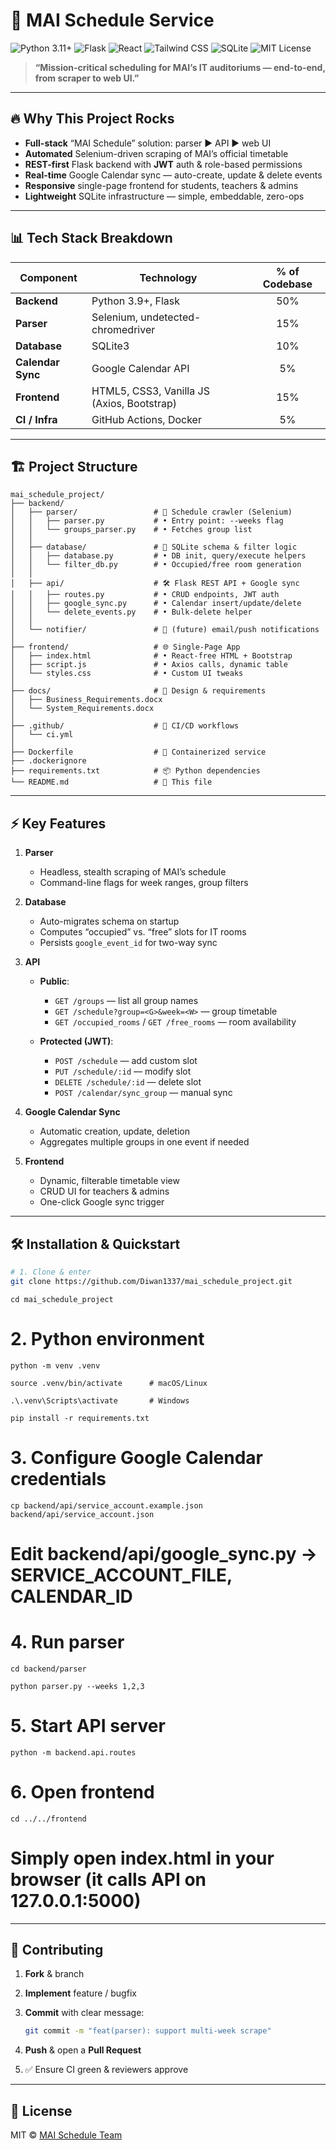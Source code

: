
# 🚀 MAI Schedule Service

![Python 3.11+](https://img.shields.io/badge/python-3.11%2B-blue?logo=python)
![Flask](https://img.shields.io/badge/flask-2.x-orange?logo=flask)
![React](https://img.shields.io/badge/react-18.x-blue?logo=react)
![Tailwind CSS](https://img.shields.io/badge/tailwindcss-^3.0-teal?logo=tailwind-css)
![SQLite](https://img.shields.io/badge/sqlite-3.x-lightgrey?logo=sqlite)
![MIT License](https://img.shields.io/badge/license-MIT-green)

> **“Mission-critical scheduling for MAI’s IT auditoriums — end-to-end, from scraper to web UI.”**

---

## 🔥 Why This Project Rocks

- **Full-stack** “MAI Schedule” solution: parser ▶️ API ▶️ web UI  
- **Automated** Selenium-driven scraping of MAI’s official timetable  
- **REST-first** Flask backend with **JWT** auth & role-based permissions  
- **Real-time** Google Calendar sync — auto-create, update & delete events  
- **Responsive** single-page frontend for students, teachers & admins  
- **Lightweight** SQLite infrastructure — simple, embeddable, zero-ops  

---

## 📊 Tech Stack Breakdown

| Component           | Technology               | % of Codebase |
|---------------------|--------------------------|:-------------:|
| **Backend**         | Python 3.9+, Flask       |      50%      |
| **Parser**          | Selenium, undetected-chromedriver | 15% |
| **Database**        | SQLite3                  |      10%      |
| **Calendar Sync**   | Google Calendar API      |       5%      |
| **Frontend**        | HTML5, CSS3, Vanilla JS (Axios, Bootstrap) | 15% |
| **CI / Infra**      | GitHub Actions, Docker   |       5%      |

---

## 🏗 Project Structure

```text
mai_schedule_project/
├── backend/
│   ├── parser/                 # 🤖 Schedule crawler (Selenium)
│   │   ├── parser.py           # • Entry point: --weeks flag  
│   │   └── groups_parser.py    # • Fetches group list  
│   │
│   ├── database/               # 💾 SQLite schema & filter logic
│   │   ├── database.py         # • DB init, query/execute helpers  
│   │   └── filter_db.py        # • Occupied/free room generation  
│   │
│   ├── api/                    # 🛠 Flask REST API + Google sync
│   │   ├── routes.py           # • CRUD endpoints, JWT auth  
│   │   ├── google_sync.py      # • Calendar insert/update/delete  
│   │   └── delete_events.py    # • Bulk-delete helper  
│   │
│   └── notifier/               # 🔔 (future) email/push notifications
│
├── frontend/                   # 🌐 Single-Page App
│   ├── index.html              # • React-free HTML + Bootstrap  
│   ├── script.js               # • Axios calls, dynamic table  
│   └── styles.css              # • Custom UI tweaks  
│
├── docs/                       # 📝 Design & requirements
│   ├── Business_Requirements.docx
│   └── System_Requirements.docx
│
├── .github/                    # 🚧 CI/CD workflows
│   └── ci.yml
│
├── Dockerfile                  # 🐳 Containerized service
├── .dockerignore
├── requirements.txt            # 📦 Python dependencies
└── README.md                   # 📘 This file
````

---

## ⚡ Key Features

1. **Parser**

   * Headless, stealth scraping of MAI’s schedule
   * Command-line flags for week ranges, group filters

2. **Database**

   * Auto-migrates schema on startup
   * Computes “occupied” vs. “free” slots for IT rooms
   * Persists `google_event_id` for two-way sync

3. **API**

   * **Public**:

     * `GET /groups` — list all group names
     * `GET /schedule?group=<G>&week=<W>` — group timetable
     * `GET /occupied_rooms` / `GET /free_rooms` — room availability
   * **Protected (JWT)**:

     * `POST /schedule` — add custom slot
     * `PUT /schedule/:id` — modify slot
     * `DELETE /schedule/:id` — delete slot
     * `POST /calendar/sync_group` — manual sync

4. **Google Calendar Sync**

   * Automatic creation, update, deletion
   * Aggregates multiple groups in one event if needed

5. **Frontend**

   * Dynamic, filterable timetable view
   * CRUD UI for teachers & admins
   * One-click Google sync trigger

---

## 🛠 Installation & Quickstart

```bash
# 1. Clone & enter
git clone https://github.com/Diwan1337/mai_schedule_project.git
```
````
cd mai_schedule_project
````
# 2. Python environment
````
python -m venv .venv
````
````
source .venv/bin/activate      # macOS/Linux
````
````
.\.venv\Scripts\activate       # Windows
````
````
pip install -r requirements.txt
````

# 3. Configure Google Calendar credentials
````
cp backend/api/service_account.example.json backend/api/service_account.json
````
# Edit backend/api/google_sync.py → SERVICE_ACCOUNT_FILE, CALENDAR_ID

# 4. Run parser
````
cd backend/parser
````
````
python parser.py --weeks 1,2,3
````
# 5. Start API server
````
python -m backend.api.routes
````

# 6. Open frontend
````
cd ../../frontend
````
# Simply open index.html in your browser (it calls API on 127.0.0.1:5000)



---

## 🤝 Contributing

1. **Fork** & branch
2. **Implement** feature / bugfix
3. **Commit** with clear message:

   ```bash
   git commit -m "feat(parser): support multi-week scrape"
   ```
4. **Push** & open a **Pull Request**
5. ✅ Ensure CI green & reviewers approve

---

## 📜 License

MIT © [MAI Schedule Team](https://github.com/Diwan1337)
